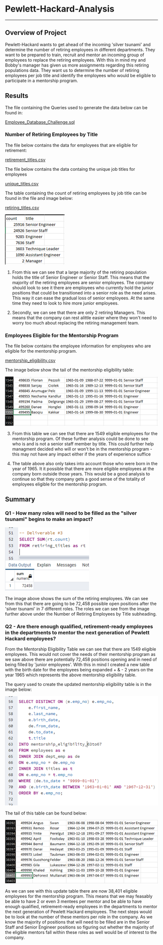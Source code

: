 # Pewlett-Hackard-Analysis
---
## Overview of Project

Pewlett-Hackard wants to get ahead of the incoming 'silver tsunami' and determine the number of retiring employees in different departments. They want to be prepared to train, recruit and mentor an incoming group of employees to replace the retiring employees. With this in mind my and Bobby's manager has given us more assignments regarding this retiring populations data. They want us to determine the number of retiring employees per job title and identify the employees who would be eligible to participate in a mentorship program.

## Results

The file containing the Queries used to generate the data below can be found in:

[Employee_Database_Challenge.sql](https://github.com/ClaudAMC/Pewlett-Hackard-Analysis/blob/main/Employee_Database_Challenge.sql)

### Number of Retiring Employees by Title

The file below contains the data for employees that are eligible for retirement:

[retirement_titles.csv](https://github.com/ClaudAMC/Pewlett-Hackard-Analysis/blob/main/Data/retirement_titles.csv)

The file below contains the data containg the unique job titles for employees

[unique_titles.csv](https://github.com/ClaudAMC/Pewlett-Hackard-Analysis/blob/main/Data/unique_titles.csv)

The table containing the count of retiring employees by job title can be found in the file and image below:

[retiring_titles.csv](https://github.com/ClaudAMC/Pewlett-Hackard-Analysis/blob/main/Data/retiring_titles.csv)

![retiring_titles.PNG](https://github.com/ClaudAMC/Pewlett-Hackard-Analysis/blob/main/retiring_titles.PNG)

1. From this we can see that a large majority of the retiring population holds the title of Senior Engineer or Senior Staff. This means that the majority of the retiring employees are senior employees. The company should look to see it there are employees who currently hold the junior positions that could be transitioned into a senior role as the need arises. This way it can ease the gradual loss of senior employees. At the same time they need to look to hire more junior employees.

2. Secondly, we can see that there are only 2 retiring Managers. This means that the company can rest alittle easier where they won't need to worry too much about replacing the retiring management team.

### Employees Eligible for the Mentorship Program

The file below contains the employee information for employees who are eligible for the mentorship program.

[mentorship_eligibility.csv](https://github.com/ClaudAMC/Pewlett-Hackard-Analysis/blob/main/Data/mentorship_eligibility.csv)

The image below show the tail of the mentorship eligibility table:

![Tail of Mentorship Eligibility Table.PNG](https://github.com/ClaudAMC/Pewlett-Hackard-Analysis/blob/main/Tail%20of%20Mentorship%20Eligibility%20Table.PNG)

3. From this table we can see that there are 1549 eligible employees for the mentorship program. Of these further analysis could be done to see who is and is not a senior staff member by title. This could further help managment decided who will or won't be in the mentorship program - this may not have any impact either if the years of experience suffice

4. The table above also only takes into account those who were born in the year of 1965. It it possible that there are more eligible employees at the company born outside those years. This would be a good analysis to continue so that they company gets a good sense of the totality of employees eligible for the mentorship program.

## Summary

### Q1 - How many roles will need to be filled as the "silver tsunami" begins to make an impact?

![Sum of retiring employees.PNG](https://github.com/ClaudAMC/Pewlett-Hackard-Analysis/blob/main/Sum%20of%20retiring%20employees.PNG)

The image above shows the sum of the retiring employees. We can see from this that there are going to be 72,458 possible open positions after the 'silver tsunami' in 7 different roles. The roles we can see from the image further above under the Number of Retiring Employees by Title subheading.

### Q2 - Are there enough qualified, retirement-ready employees in the departments to mentor the next generation of Pewlett Hackard employees?

From the Mentorship Eligibility Table we can see that there are 1549 eligible employees. This would not cover the needs of their mentorship program as we saw above there are potentially 72,458 positions opening and in need of being filled by 'junior employees'.
With this in mind I created a new table with the birth date for the employees being expanded + & - 2 years on the year 1965 which represents the above mentorship eligibility table.

The query used to create the updated mentorship eligibility table is in the image below:

![Updated Mentorship Eligibility Query.PNG](https://github.com/ClaudAMC/Pewlett-Hackard-Analysis/blob/main/Updated%20Mentorship%20Eligibility%20Query.PNG)

The tail of this table can be found below:

![Tail of Updated Mentorship Eligibility Table.PNG](https://github.com/ClaudAMC/Pewlett-Hackard-Analysis/blob/main/Tail%20of%20Updated%20Mentorship%20Eligibility%20Table.PNG)

As we can see with this update table there are now 38,401 eligible employees for the mentorship program. This means that we may feasably be able to have 2 or even 3 mentees per mentor and be able to have enough qualified, retirement-ready employees in the departments to mentor the next generation of Pewlett Hackard employees. The next steps would be to look at the number of these mentors per role in the company. As we know the majority of positions that will need to be filled are in the Senior Staff and Senior Engineer positions so figuring out whether the majority of the eligible mentors fall within these roles as well would be of interest to the company.








